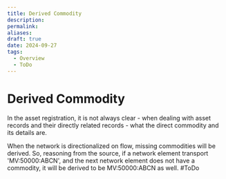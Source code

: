 ```yaml
---
title: Derived Commodity
description: 
permalink: 
aliases: 
draft: true
date: 2024-09-27
tags:
  - Overview
  - ToDo
---
```

# Derived Commodity

In the asset registration, it is not always clear - when dealing with asset records and their directly related records - what the direct commodity and its details are.

When the network is directionalized on flow, missing commodities will be derived.
So, reasoning from the source, if a network element transport 'MV:50000:ABCN', and the next network element does not have a commodity, it will be derived to be MV:50000:ABCN as well.
#ToDo

